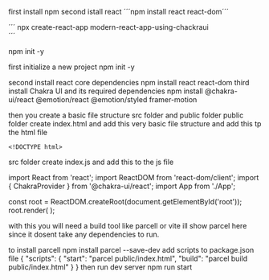 first 
install npm
second istall react
´´´npm install react react-dom´´´

´´´
npx create-react-app modern-react-app-using-chackraui   
´´´

npm init -y

first initialize a new project
  npm init -y

second install react core dependencies
  npm install react react-dom
third install Chakra UI and its required dependencies
  npm install @chakra-ui/react @emotion/react @emotion/styled framer-motion

  then you create a basic file structure src folder and public folder
public folder create index.html and add this very basic file structure and add this tp the html file

    <!DOCTYPE html>
<html lang="en">
  <head>
    <meta charset="utf-8" />
    <meta name="viewport" content="width=device-width, initial-scale=1" />
    <title>Chakra UI Demo</title>
  </head>
  <body>
    <div id="root"></div>
  </body>
</html>

src folder create index.js and add this to the js file

import React from 'react';
import ReactDOM from 'react-dom/client';
import { ChakraProvider } from '@chakra-ui/react';
import App from './App';

const root = ReactDOM.createRoot(document.getElementById('root'));
root.render(
  <ChakraProvider>
    <App />
  </ChakraProvider>
);

with this you will need a build tool like parcell or vite ill show parcel here since it dosent take any dependencies to run.

to install parcell
  npm install parcel --save-dev
add scripts to package.json file
{
  "scripts": {
    "start": "parcel public/index.html",
    "build": "parcel build public/index.html"
  }
}
then run dev server
  npm run start